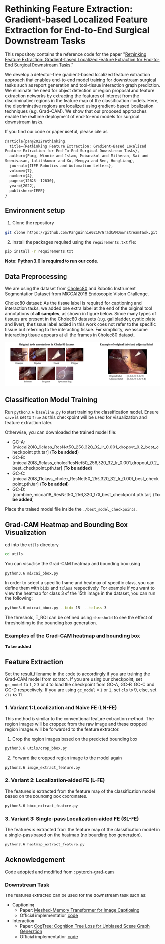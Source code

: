 # Rethinking Feature Extraction: Gradient-based Localized Feature Extraction for End-to-End Surgical Downstream Tasks

This repository contains the reference code for the paper "[Rethinking Feature Extraction: Gradient-based Localized Feature Extraction for End-to-End Surgical Downstream Tasks](https://discovery.ucl.ac.uk/id/eprint/10159683/1/Rethinking_Feature_Extraction_Gradient-based_Localized_Feature_Extraction_for_End-to-End_Surgical_Downstream_Tasks.pdf)." 

We develop a detector-free gradient-based localized feature extraction approach that enables end-to-end model training for downstream surgical tasks such as
report generation and tool-tissue interaction graph prediction. We eliminate the need for object detection or region proposal and feature extraction networks by extracting the features of interest from the discriminative regions in the feature map of the classification models. Here, the discriminative regions are
localized using gradient-based localization techniques (e.g. Grad-CAM). We show that our proposed approaches enable the realtime deployment of end-to-end models for surgical downstream tasks.

If you find our code or paper useful, please cite as
```
@article{pang2022rethinking,
  title={Rethinking Feature Extraction: Gradient-Based Localized Feature Extraction for End-To-End Surgical Downstream Tasks},
  author={Pang, Winnie and Islam, Mobarakol and Mitheran, Sai and Seenivasan, Lalithkumar and Xu, Mengya and Ren, Hongliang},
  journal={IEEE Robotics and Automation Letters},
  volume={7},
  number={4},
  pages={12623--12630},
  year={2022},
  publisher={IEEE}
}
```

## Environment setup
1. Clone the repository 

```bash
git clone https://github.com/PangWinnie0219/GradCAMDownstreamTask.git
```
2. Install the packages required using the `requirements.txt` file:

```bash
pip install -r requirements.txt 
```

**Note: Python 3.6 is required to run our code.**


## Data Preprocessing

We are using the dataset from [Cholec80](http://camma.u-strasbg.fr/datasets) and Robotic Instrument Segmentation Dataset from MICCAI2018 Endoscopic Vision Challenge.

Cholec80 dataset: As the tissue label is required for captioning and interaction tasks, we added one extra label at the end of the original tool annotations of **all samples**, as shown in figure below. Since many types of tissues are present in the Cholec80 datasets (e.g. gallbladder, cystic plate and liver), the tissue label added in this work does not refer to the specific tissue but referring to the interacting tissue. For simplicity, we assume interacting tissue appears at all the frames in Cholec80 dataset.

![cholec80](https://github.com/PangWinnie0219/GradCAMDownstreamTask/blob/master/figures/cholec80_tool_label.jpg)

## Classification Model Training

Run `python3.6 baseline.py` to start training the classification model. Ensure `save` is set to `True` as this checkpoint will be used for visualization and feature extraction later.

Otherwise, you can downloaded the trained model file:

- GC-A: [miccai2018_9class_ResNet50_256,320_32_lr_0.001_dropout_0.2_best_checkpoint.pth.tar] (**To be added**)
- GC-B: [miccai2018_9class_cholecResNet50_256,320_32_lr_0.001_dropout_0.2_best_checkpoint.pth.tar] (**To be added**)
- GC-C: [miccai2018_11class_cholec_ResNet50_256,320_32_lr_0.001_best_checkpoint.pth.tar] (**To be added**)
- GC-D: [combine_miccai18_ResNet50_256,320_170_best_checkpoint.pth.tar] (**To be added**)

Place the trained model file inside the `./best_model_checkpoints`.


## Grad-CAM Heatmap and Bounding Box Visualization

cd into the `utils` directory

```bash
cd utils
```

You can visualise the Grad-CAM heatmap and bounding box using

```bash
python3.6 miccai_bbox.py
```

In order to select a specific frame and heatmap of specific class, you can define them with `bidx` and `tclass` respectively. For example if you want to view the heatmap 
for class 3 of the 15th image in the dataset, you can run the following: 
```bash
python3.6 miccai_bbox.py --bidx 15  --tclass 3
```

The threshold, T_ROI can be defined using `threshold` to see the effect of thresholding to the bounding box generation. 


### Examples of the Grad-CAM heatmap and bounding box
**To be added**

## Feature Extraction 
Set the result_filename in the code to accordingly if you are training the Grad-CAM model from scratch. If you are using our checkpoint, set `gc_model` to `1`, `2` `3` or `4`
to load the checkpoint from GC-A, GC-B, GC-C and GC-D respectively. If you are using `gc_model` = `1` or `2`, set `cls` to 9, else, set `cls` to 11.


### 1. Variant 1: Localization and Naive FE (LN-FE)

This method is similar to the conventional feature extraction method. 
The region images will be cropped from the raw image and these cropped region images will be forwarded to the feature extractor.

1. Crop the region images based on the predicted bounding box 
```bash
python3.6 utils/crop_bbox.py 
```
2. Forward the cropped region image to the model again
```bash
python3.6 image_extract_feature.py
```

### 2. Variant 2: Localization-aided FE (L-FE)
The features is extracted from the feature map of the classification model based on the bounding box coordinates.
```bash
python3.6 bbox_extract_feature.py
```

### 3. Variant 3: Single-pass Localization-aided FE (SL-FE)
The features is extracted from the feature map of the classification model in a single-pass based on the heatmap (no bounding box generation).
```bash
python3.6 heatmap_extract_feature.py
```


    
## Acknowledgement
Code adopted and modified from : [pytorch-grad-cam](https://github.com/jacobgil/pytorch-grad-cam)

### Downstream Task
The features extracted can be used for the downstream task such as:

- Captioning
    * Paper: [Meshed-Memory Transformer for Image Captioning ](https://arxiv.org/abs/1912.08226)
    * Official implementation [code](https://github.com/aimagelab/meshed-memory-transformer)
- Interaction
    * Paper: [CogTree: Cognition Tree Loss for Unbiased Scene Graph Generation](https://arxiv.org/abs/2009.07526)
    * Official implementation [code](https://github.com/CYVincent/Scene-Graph-Transformer-CogTree)
